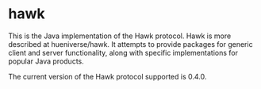 hawk
====

This is the Java implementation of the Hawk protocol.  Hawk is more described at hueniverse/hawk.  It attempts to provide packages for generic client and server functionality, along with specific implementations for popular Java products.

The current version of the Hawk protocol supported is 0.4.0.
